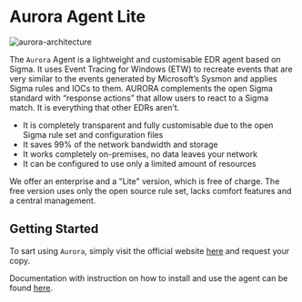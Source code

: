 # Aurora Agent Lite

![aurora-architecture](https://user-images.githubusercontent.com/8741929/211800013-cae13bc9-ee00-4c06-95ae-91ee7891e54d.png)

The `Aurora` Agent is a lightweight and customisable EDR agent based on Sigma. It uses Event Tracing for Windows (ETW) to recreate events that are very similar to the events generated by Microsoft’s Sysmon and applies Sigma rules and IOCs to them. AURORA complements the open Sigma standard with “response actions” that allow users to react to a Sigma match.
It is everything that other EDRs aren’t.

* It is completely transparent and fully customisable due to the open Sigma rule set and configuration files
* It saves 99% of the network bandwidth and storage
* It works completely on-premises, no data leaves your network
* It can be configured to use only a limited amount of resources

We offer an enterprise and a "Lite" version, which is free of charge. The free version uses only the open source rule set, lacks comfort features and a central management.

## Getting Started

To sart using `Aurora`, simply visit the official website [here](https://www.nextron-systems.com/aurora/#get-aurora) and request your copy.

Documentation with instruction on how to install and use the agent can be found [here](https://aurora-agent-manual.nextron-systems.com/).